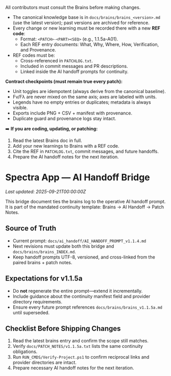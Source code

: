 All contributors must consult the Brains before making changes.
- The canonical knowledge base is in `docs/brains/brains_<version>.md` (use the latest version); past versions are archived for reference.
- Every change or new learning must be recorded there with a new **REF code**:
  - Format: `<PATCH>-<PART><SEQ>` (e.g., 1.1.5a-A01).
  - Each REF entry documents: What, Why, Where, How, Verification, and Provenance.
- REF codes must be:
  - Cross-referenced in `PATCHLOG.txt`.
  - Included in commit messages and PR descriptions.
  - Linked inside the AI handoff prompts for continuity.

**Contract checkpoints (must remain true every patch):**
- Unit toggles are idempotent (always derive from the canonical baseline).
- Fν/Fλ are never mixed on the same axis; axes are labeled with units.
- Legends have no empty entries or duplicates; metadata is always visible.
- Exports include PNG + CSV + manifest with provenance.
- Duplicate guard and provenance logs stay intact.

➡️ **If you are coding, updating, or patching:**
1. Read the latest Brains doc in full.
2. Add your new learnings to Brains with a REF code.
3. Cite the REF in `PATCHLOG.txt`, commit messages, and future handoffs.
4. Prepare the AI handoff notes for the next iteration.


# Spectra App — AI Handoff Bridge
_Last updated: 2025-09-21T00:00:00Z_

This bridge document ties the brains log to the operative AI handoff prompt.
It is part of the mandated continuity template: Brains → AI Handoff → Patch Notes.

## Source of Truth
- Current prompt: `docs/ai_handoff/AI_HANDOFF_PROMPT_v1.1.4.md`
- Next revisions must update both this bridge and `docs/brains/brains_INDEX.md`.
- Keep handoff prompts UTF-8, versioned, and cross-linked from the paired brains + patch notes.

## Expectations for v1.1.5a
- Do **not** regenerate the entire prompt—extend it incrementally.
- Include guidance about the continuity manifest field and provider directory requirements.
- Ensure every future prompt references `docs/brains/brains_v1.1.5a.md` until superseded.

## Checklist Before Shipping Changes
1. Read the latest brains entry and confirm the scope still matches.
2. Verify `docs/PATCH_NOTES/v1.1.5a.txt` lists the same continuity obligations.
3. Run `RUN_CMDS/Verify-Project.ps1` to confirm reciprocal links and provider directories are intact.
4. Prepare necessary AI handoff notes for the next iteration.
